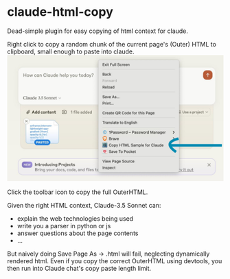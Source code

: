 # claude-html-copy
Dead-simple plugin for easy copying of html context for claude.

Right click to copy a random chunk of the current page's (Outer) HTML to clipboard, small enough to paste into claude.
![Example usage](./images/readme_example.jpeg)

Click the toolbar icon to copy the full OuterHTML. 

Given the right HTML context, Claude-3.5 Sonnet can: 
- explain the web technologies being used
- write you a parser in python or js
- answer questions about the page contents
- ...

But naively doing Save Page As -> .html will fail, neglecting dynamically rendered html. Even if you copy the correct OuterHTML using devtools, you then run into Claude chat's copy paste length limit. 
